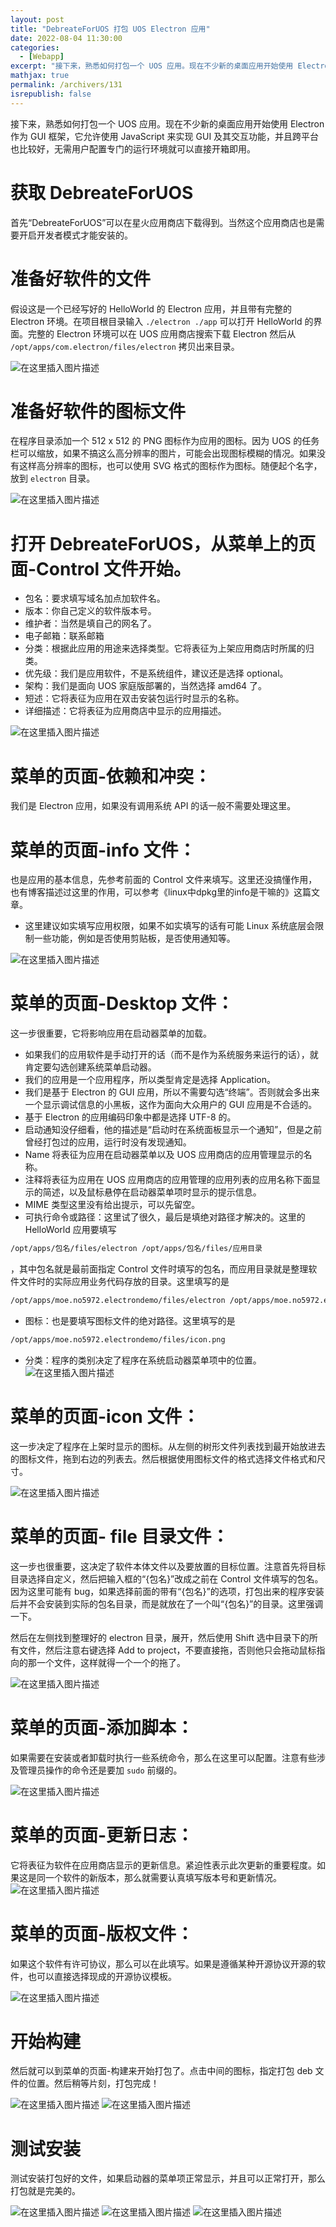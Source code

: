```yaml
---
layout: post
title: "DebreateForUOS 打包 UOS Electron 应用"
date: 2022-08-04 11:30:00
categories: 
  - [Webapp]
excerpt: "接下来，熟悉如何打包一个 UOS 应用。现在不少新的桌面应用开始使用 Electron 作为 GUI 框架，它允许使用 JavaScript 来实现 GUI 及其交互功能，并且跨平台也比较好，无需用户配置专门的运行环境就可以直接开箱即用。"
mathjax: true
permalink: /archivers/131
isrepublish: false
---
```


接下来，熟悉如何打包一个 UOS 应用。现在不少新的桌面应用开始使用 Electron 作为 GUI 框架，它允许使用 JavaScript 来实现 GUI 及其交互功能，并且跨平台也比较好，无需用户配置专门的运行环境就可以直接开箱即用。

# 获取 DebreateForUOS

首先“DebreateForUOS”可以在星火应用商店下载得到。当然这个应用商店也是需要开启开发者模式才能安装的。

# 准备好软件的文件

假设这是一个已经写好的 HelloWorld 的 Electron 应用，并且带有完整的 Electron 环境。在项目根目录输入 `./electron ./app` 可以打开 HelloWorld 的界面。完整的 Electron 环境可以在 UOS 应用商店搜索下载 Electron 然后从 `/opt/apps/com.electron/files/electron` 拷贝出来目录。

![在这里插入图片描述](https://img-blog.csdnimg.cn/55af1e9fae0c4a30a2d4ac930abcc526.png#pic_center)
# 准备好软件的图标文件

在程序目录添加一个 512 x 512 的 PNG 图标作为应用的图标。因为 UOS 的任务栏可以缩放，如果不搞这么高分辨率的图片，可能会出现图标模糊的情况。如果没有这样高分辨率的图标，也可以使用 SVG 格式的图标作为图标。随便起个名字，放到 `electron` 目录。

![在这里插入图片描述](https://img-blog.csdnimg.cn/d833ef13b20841d6b711486768c4071a.png#pic_center)
# 打开 DebreateForUOS，从菜单上的页面-Control 文件开始。

* 包名：要求填写域名加点加软件名。
* 版本：你自己定义的软件版本号。
* 维护者：当然是填自己的网名了。
* 电子邮箱：联系邮箱
* 分类：根据此应用的用途来选择类型。它将表征为上架应用商店时所属的归类。
* 优先级：我们是应用软件，不是系统组件，建议还是选择 optional。
* 架构：我们是面向 UOS 家庭版部署的，当然选择 amd64 了。
* 短述：它将表征为应用在双击安装包运行时显示的名称。
* 详细描述：它将表征为应用商店中显示的应用描述。

![在这里插入图片描述](https://img-blog.csdnimg.cn/6ec5061665fb4f2abac72ebdd9093131.png#pic_center)
# 菜单的页面-依赖和冲突：

我们是 Electron 应用，如果没有调用系统 API 的话一般不需要处理这里。

# 菜单的页面-info 文件：

也是应用的基本信息，先参考前面的 Control 文件来填写。这里还没搞懂作用，也有博客描述过这里的作用，可以参考《linux中dpkg里的info是干嘛的》这篇文章。

* 这里建议如实填写应用权限，如果不如实填写的话有可能 Linux 系统底层会限制一些功能，例如是否使用剪贴板，是否使用通知等。

![在这里插入图片描述](https://img-blog.csdnimg.cn/dd950e23e261483284a5ef1f4201ffeb.png#pic_center)
# 菜单的页面-Desktop 文件：
这一步很重要，它将影响应用在启动器菜单的加载。

* 如果我们的应用软件是手动打开的话（而不是作为系统服务来运行的话），就肯定要勾选创建系统菜单启动器。
* 我们的应用是一个应用程序，所以类型肯定是选择 Application。
* 我们是基于 Electron 的 GUI 应用，所以不需要勾选“终端”。否则就会多出来一个显示调试信息的小黑板，这作为面向大众用户的 GUI 应用是不合适的。
* 基于 Electron 的应用编码印象中都是选择 UTF-8 的。
* 启动通知没仔细看，他的描述是“启动时在系统面板显示一个通知”，但是之前曾经打包过的应用，运行时没有发现通知。
* Name 将表征为应用在启动器菜单以及 UOS 应用商店的应用管理显示的名称。
* 注释将表征为应用在 UOS 应用商店的应用管理的应用列表的应用名称下面显示的简述，以及鼠标悬停在启动器菜单项时显示的提示信息。
* MIME 类型这里没有给出提示，可以先留空。
* 可执行命令或路径：这里试了很久，最后是填绝对路径才解决的。这里的 HelloWorld 应用要填写 
```bash
/opt/apps/包名/files/electron /opt/apps/包名/files/应用目录
```
，其中包名就是最前面指定 Control 文件时填写的包名，而应用目录就是整理软件文件时的实际应用业务代码存放的目录。这里填写的是 
```bash
/opt/apps/moe.no5972.electrondemo/files/electron /opt/apps/moe.no5972.electrondemo/files/app
```

* 图标：也是要填写图标文件的绝对路径。这里填写的是
```bash
/opt/apps/moe.no5972.electrondemo/files/icon.png
```

* 分类：程序的类别决定了程序在系统启动器菜单项中的位置。
![在这里插入图片描述](https://img-blog.csdnimg.cn/050d18f9bf5f4cbba0ce2affbb794490.png#pic_center)
# 菜单的页面-icon 文件：
这一步决定了程序在上架时显示的图标。从左侧的树形文件列表找到最开始放进去的图标文件，拖到右边的列表去。然后根据使用图标文件的格式选择文件格式和尺寸。

![在这里插入图片描述](https://img-blog.csdnimg.cn/8e3fdb3f4c504a238c10ef24164c4d1f.png#pic_center)
# 菜单的页面- file 目录文件：
这一步也很重要，这决定了软件本体文件以及要放置的目标位置。注意首先将目标目录选择自定义，然后把输入框的“{包名}”改成之前在 Control 文件填写的包名。因为这里可能有 bug，如果选择前面的带有“{包名}”的选项，打包出来的程序安装后并不会安装到实际的包名目录，而是就放在了一个叫“{包名}”的目录。这里强调一下。

然后在左侧找到整理好的 electron 目录，展开，然后使用 Shift 选中目录下的所有文件，然后注意右键选择 Add to project，不要直接拖，否则他只会拖动鼠标指向的那一个文件，这样就得一个一个的拖了。

![在这里插入图片描述](https://img-blog.csdnimg.cn/8ad69a664acd4e0a9d99e57788ceeee1.png#pic_center)
# 菜单的页面-添加脚本：
如果需要在安装或者卸载时执行一些系统命令，那么在这里可以配置。注意有些涉及管理员操作的命令还是要加 `sudo` 前缀的。

![在这里插入图片描述](https://img-blog.csdnimg.cn/1315709b90254f2fb6cbed0e9add84af.png#pic_center)
# 菜单的页面-更新日志：
它将表征为软件在应用商店显示的更新信息。紧迫性表示此次更新的重要程度。如果这是同一个软件的新版本，那么就需要认真填写版本号和更新情况。
![在这里插入图片描述](https://img-blog.csdnimg.cn/07623dca61924801b30d67e56615aa3d.png#pic_center)
# 菜单的页面-版权文件：
如果这个软件有许可协议，那么可以在此填写。如果是遵循某种开源协议开源的软件，也可以直接选择现成的开源协议模板。

![在这里插入图片描述](https://img-blog.csdnimg.cn/12bfbccf6f1c4955b9a17994c9bb6902.png#pic_center)
# 开始构建

然后就可以到菜单的页面-构建来开始打包了。点击中间的图标，指定打包 deb 文件的位置。然后稍等片刻，打包完成！

![在这里插入图片描述](https://img-blog.csdnimg.cn/85f84683154f4676aedffc8826439eba.png#pic_center)
![在这里插入图片描述](https://img-blog.csdnimg.cn/ee2cafe74b4a45259c3aefd3b6fa9af3.png#pic_center)
# 测试安装

测试安装打包好的文件，如果启动器的菜单项正常显示，并且可以正常打开，那么打包就是完美的。

![在这里插入图片描述](https://img-blog.csdnimg.cn/d7a5bbe9ceea4b0db77d9592157bead3.png#pic_center)
![在这里插入图片描述](https://img-blog.csdnimg.cn/50178062cb3244e6bc5c576025f80bf5.png#pic_center)
![在这里插入图片描述](https://img-blog.csdnimg.cn/74b62f0c2d2d4083b43b256385aa27bb.png#pic_center)


